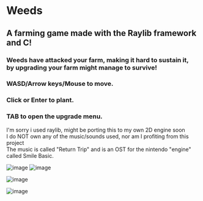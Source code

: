 # Weeds
## A farming game made with the Raylib framework and C! <br>

### Weeds have attacked your farm, making it hard to sustain it, <br> by upgrading your farm might manage to survive!

### WASD/Arrow keys/Mouse to move. <br>
### Click or Enter to plant. <br>
### TAB to open the upgrade menu. <br>
I'm sorry i used raylib, might be porting this to my own 2D engine soon <br> 
I do NOT own any of the music/sounds used, nor am I profiting from this project <br> 
The music is called "Return Trip" and is an OST for the nintendo "engine" called Smile Basic.

![image](https://github.com/DissolveDZ/Weeds/assets/68782699/a03d79f7-fc8f-4843-9cec-7b0ea6269655)
![image](https://github.com/DissolveDZ/Weeds/assets/68782699/66ff69f9-ced5-4cb1-ab77-9ba8b74d099b)

![image](https://github.com/DissolveDZ/Weeds/assets/68782699/3c0368a2-5118-4f75-a1b0-025bd5b7a523)

![image](https://github.com/DissolveDZ/Weeds/assets/68782699/e8fa876f-3916-4daa-9312-24d97a0f2036)
